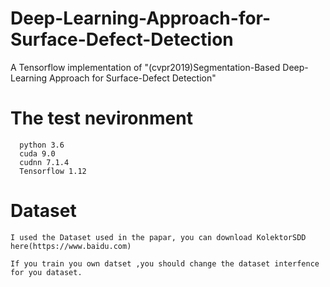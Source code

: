 # Deep-Learning-Approach-for-Surface-Defect-Detection
  A Tensorflow implementation of "(cvpr2019)Segmentation-Based Deep-Learning Approach for Surface-Defect Detection"
# The test nevironment
      python 3.6
      cuda 9.0
      cudnn 7.1.4
      Tensorflow 1.12
# Dataset
    I used the Dataset used in the papar, you can download KolektorSDD here(https://www.baidu.com)
    
    If you train you own datset ,you should change the dataset interfence for you dataset.
